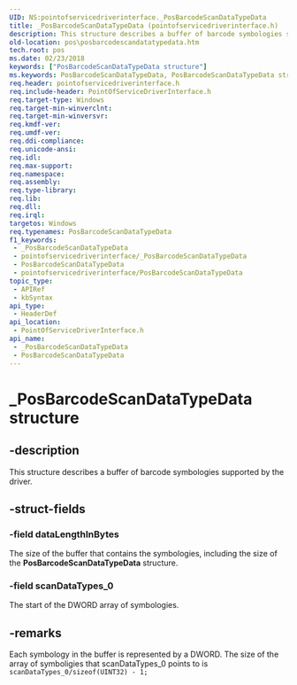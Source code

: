 ```yaml
---
UID: NS:pointofservicedriverinterface._PosBarcodeScanDataTypeData
title: _PosBarcodeScanDataTypeData (pointofservicedriverinterface.h)
description: This structure describes a buffer of barcode symbologies supported by the driver.
old-location: pos\posbarcodescandatatypedata.htm
tech.root: pos
ms.date: 02/23/2018
keywords: ["PosBarcodeScanDataTypeData structure"]
ms.keywords: PosBarcodeScanDataTypeData, PosBarcodeScanDataTypeData structure, _PosBarcodeScanDataTypeData, pointofservicedriverinterface/PosBarcodeScanDataTypeData, pos.posbarcodescandatatypedata
req.header: pointofservicedriverinterface.h
req.include-header: PointOfServiceDriverInterface.h
req.target-type: Windows
req.target-min-winverclnt: 
req.target-min-winversvr: 
req.kmdf-ver: 
req.umdf-ver: 
req.ddi-compliance: 
req.unicode-ansi: 
req.idl: 
req.max-support: 
req.namespace: 
req.assembly: 
req.type-library: 
req.lib: 
req.dll: 
req.irql: 
targetos: Windows
req.typenames: PosBarcodeScanDataTypeData
f1_keywords:
 - _PosBarcodeScanDataTypeData
 - pointofservicedriverinterface/_PosBarcodeScanDataTypeData
 - PosBarcodeScanDataTypeData
 - pointofservicedriverinterface/PosBarcodeScanDataTypeData
topic_type:
 - APIRef
 - kbSyntax
api_type:
 - HeaderDef
api_location:
 - PointOfServiceDriverInterface.h
api_name:
 - _PosBarcodeScanDataTypeData
 - PosBarcodeScanDataTypeData
---
```


# _PosBarcodeScanDataTypeData structure


## -description

This structure describes a buffer of barcode symbologies supported by the driver.

## -struct-fields

### -field dataLengthInBytes

The size of the buffer that contains the symbologies, including the size of the **PosBarcodeScanDataTypeData** structure.

### -field scanDataTypes_0

The start of the DWORD array of symbologies.

## -remarks

Each symbology in the buffer is represented by a DWORD. The size of the array of symboligies that scanDataTypes_0 points to is <code>scanDataTypes_0/sizeof(UINT32) - 1;</code>

